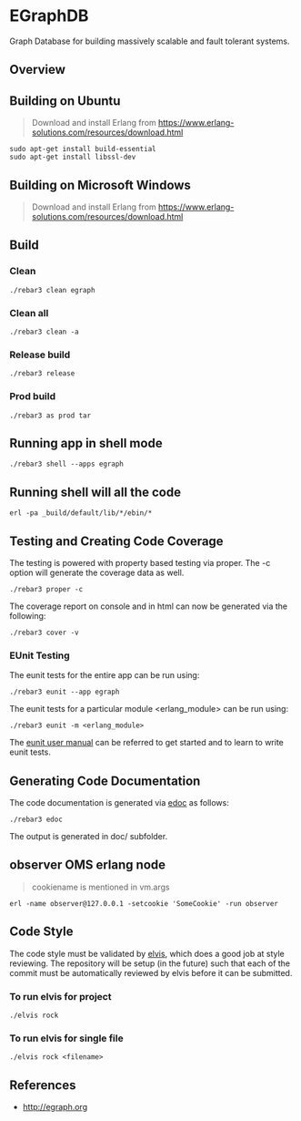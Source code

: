 # EGraphDB

Graph Database for building massively scalable and fault tolerant
systems.

## Overview

## Building on Ubuntu

> Download and install Erlang from
> https://www.erlang-solutions.com/resources/download.html
 
    sudo apt-get install build-essential
    sudo apt-get install libssl-dev

## Building on Microsoft Windows

> Download and install Erlang from
> https://www.erlang-solutions.com/resources/download.html

## Build

### Clean 

    ./rebar3 clean egraph

### Clean all 

    ./rebar3 clean -a

### Release build

    ./rebar3 release

### Prod build

    ./rebar3 as prod tar
    
## Running app in shell mode

    ./rebar3 shell --apps egraph

## Running shell will all the code

    erl -pa _build/default/lib/*/ebin/* 
    
## Testing and Creating Code Coverage

The testing is powered with property based testing via proper.
The -c option will generate the coverage data as well.

    ./rebar3 proper -c

The coverage report on console and in html can now be generated
via the following:

    ./rebar3 cover -v
    
### EUnit Testing

The eunit tests for the entire app can be run using:

    ./rebar3 eunit --app egraph
    
The eunit tests for a particular module <erlang_module> can be run using:

    ./rebar3 eunit -m <erlang_module>

The [eunit user manual](http://erlang.org/documentation/doc-8.3/lib/eunit-2.3.2/doc/html/users_guide.html) can be referred to get started and to learn to write eunit tests.

## Generating Code Documentation

The code documentation is generated via [edoc](http://erlang.org/doc/apps/edoc/chapter.html) as follows:

    ./rebar3 edoc

The output is generated in doc/ subfolder.

## observer OMS erlang node

> cookiename is mentioned in vm.args

    erl -name observer@127.0.0.1 -setcookie 'SomeCookie' -run observer

## Code Style

The code style must be validated by [elvis](https://github.com/inaka/elvis),
which does a good job at style reviewing. The repository will be setup (in the
future) such that each of the commit must be automatically reviewed by
elvis before it can be submitted.

### To run elvis for project

    ./elvis rock

### To run elvis for single file

    ./elvis rock <filename>

## References

* <http://egraph.org>


